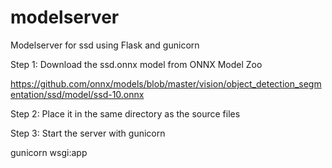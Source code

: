 # modelserver

Modelserver for ssd using Flask and gunicorn

Step 1: Download the ssd.onnx model from ONNX Model Zoo

https://github.com/onnx/models/blob/master/vision/object_detection_segmentation/ssd/model/ssd-10.onnx

Step 2: Place it in the same directory as the source files

Step 3: Start the server with gunicorn

gunicorn wsgi:app
